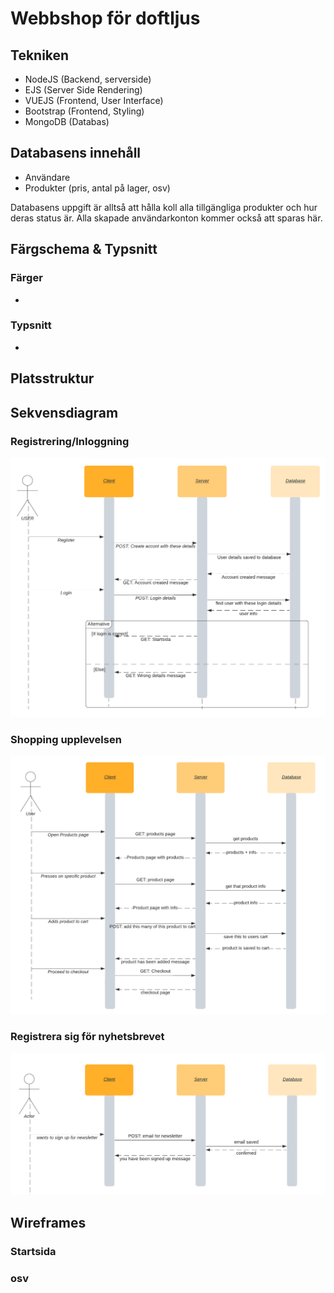 # Webbshop för doftljus

## Tekniken 
- NodeJS (Backend, serverside)
- EJS (Server Side Rendering)
- VUEJS (Frontend, User Interface)
- Bootstrap (Frontend, Styling)
- MongoDB (Databas)

## Databasens innehåll
- Användare
- Produkter (pris, antal på lager, osv)

Databasens uppgift är alltså att hålla koll alla tillgängliga produkter och hur deras status är. Alla skapade användarkonton kommer också att sparas här.

## Färgschema & Typsnitt
### Färger
-

### Typsnitt
-

## Platsstruktur

## Sekvensdiagram

### Registrering/Inloggning
<img src="./planingFiles/Login_Register.png">

### Shopping upplevelsen
<img src="./planingFiles/shopping_experience.png">

### Registrera sig för nyhetsbrevet
<img src="./planingFiles/Newsletter_signup.png">

## Wireframes

### Startsida

### osv
